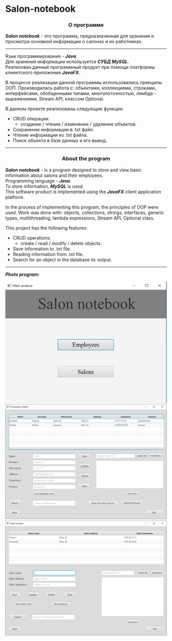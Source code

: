 # Salon-notebook
<h3 align="center"> О программе </h3> 

***Salon notebook*** - это программа, предназначенная для хранения и просмотра
основной информации о салонах и их работниках. </br>

---
Язык программирования - ***Java***. </br>
Для хранения информации используется ***СУБД MySQL***. </br>
Реализован данный программный продукт при помощи платформы клиентского приложения ***JavaFX***.

В процессе реализации данной программы использовались принципы ООП. Производилась работа с: объектами, коллекциями, строками,
интерфейсами, обобщенными типами, многопоточностью, лямбда - выражениями, Stream API, классом Optional.

В данном проекте реализованы следующие функции:
* CRUD операции:
  * создание / чтение / изменение / удаление объектов.
* Сохранение информации в .txt файл.
* Чтение информации из .txt файла.
* Поиск объекта в базе данных и его вывод.</br>

---
<h3 align="center">About the program</h3> 

***Salon notebook*** - is a program designed to store and view
basic information about salons and their employees. </br>
Programming language - ***Java***. </br>
To store information, ***MySQL*** is used. </br>
This software product is implemented using the ***JavaFX*** client application platform.

In the process of implementing this program, the principles of OOP were used. Work was done with: objects, collections, strings,
interfaces, generic types, multithreading, lambda expressions, Stream API, Optional class.

This project has the following features:
* CRUD operations:
  * create / read / modify / delete objects.
* Save information to .txt file.
* Reading information from .txt file.
* Search for an object in the database its output.</br>

---
***Photo program:***

![main window](https://github.com/17Ros01/Salon-notebook/blob/main/salon/src/main/resources/pictures/main.jpg)
![employee window](https://github.com/17Ros01/Salon-notebook/blob/main/salon/src/main/resources/pictures/employee.jpg)
![salon window](https://github.com/17Ros01/Salon-notebook/blob/main/salon/src/main/resources/pictures/salon.jpg)
